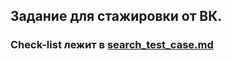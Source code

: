 ## Задание для стажировки от ВК.

### Check-list лежит в [search_test_case.md](https://github.com/Danspb77/VK_task/blob/main/search_test_case.md)
